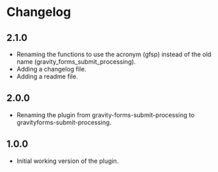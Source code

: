 # Changelog

## 2.1.0

* Renaming the functions to use the acronym (gfsp) instead of the old name (gravity_forms_submit_processing).
* Adding a changelog file.
* Adding a readme file.

## 2.0.0

* Renaming the plugin from gravity-forms-submit-processing to gravityforms-submit-processing.

## 1.0.0

* Initial working version of the plugin.